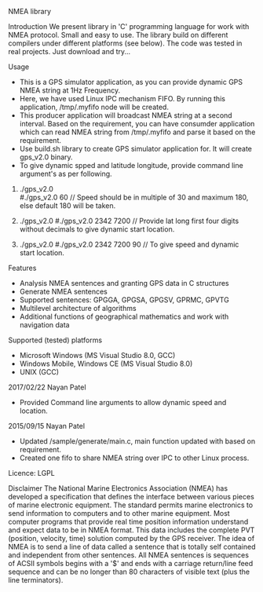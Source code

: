 NMEA library

Introduction
We present library in 'C' programming language for work with NMEA protocol. Small and easy to use. The library build on different compilers under different platforms (see below). The code was tested in real projects. Just download and try...

Usage
* This is a GPS simulator application, as you can provide dynamic GPS NMEA string at 1Hz Frequency.
* Here, we have used Linux IPC mechanism FIFO. By running this application, /tmp/.myfifo node will be created. 
* This producer application will broadcast NMEA string at a second interval. Based on the requirement, you can have consumder application which can read NMEA string from /tmp/.myfifo and 
  parse it based on the requirement. 
* Use build.sh library to create GPS simulator application for. It will create gps_v2.0 binary.
* To give dynamic spped and latitude longitude, provide command line argument's as per following.

1.	./gps_v2.0 <kmphspeed>	
#./gps_v2.0 60				// Speed should be in multiple of 30 and maximum 180, else default 180 will be taken.
	
2.	./gps_v2.0 <lat> <long>
#./gps_v2.0 2342 7200		// Provide lat long first four digits without decimals to give dynamic start location.
	
3.	./gps_v2.0 <lat> <long> <kmphspeed>
#./gps_v2.0 2342 7200 90	// To give speed and dynamic start location.

Features

- Analysis NMEA sentences and granting GPS data in C structures
- Generate NMEA sentences
- Supported sentences: GPGGA, GPGSA, GPGSV, GPRMC, GPVTG
- Multilevel architecture of algorithms
- Additional functions of geographical mathematics and work with navigation data

Supported (tested) platforms

- Microsoft Windows (MS Visual Studio 8.0, GCC)
- Windows Mobile, Windows CE (MS Visual Studio 8.0)
- UNIX (GCC)


2017/02/22 Nayan Patel
* Provided Command line arguments to allow dynamic speed and location.

2015/09/15 Nayan Patel
* Updated /sample/generate/main.c, main function updated with based on requirement.
* Created one fifo to share NMEA string over IPC to other Linux process.

Licence: LGPL

Disclaimer
The National Marine Electronics Association (NMEA) has developed a specification that defines the interface between various pieces of marine electronic equipment. The standard permits marine electronics to send information to computers and to other marine equipment. Most computer programs that provide real time position information understand and expect data to be in NMEA format. This data includes the complete PVT (position, velocity, time) solution computed by the GPS receiver. The idea of NMEA is to send a line of data called a sentence that is totally self contained and independent from other sentences. All NMEA sentences is sequences of ACSII symbols begins with a '$' and ends with a carriage return/line feed sequence and can be no longer than 80 characters of visible text (plus the line terminators).
